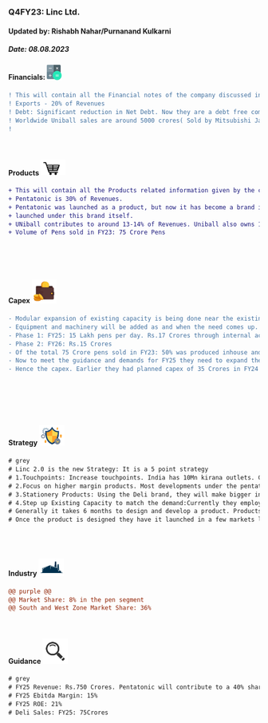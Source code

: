 ### Q4FY23: Linc Ltd.
#### Updated by: Rishabh Nahar/Purnanand Kulkarni
##### Date: 08.08.2023



  
[fin]: https://www.screener.in/company/LINC/
#### Financials:   [<img align="centre" alt="Java" width="30px" src="https://github.com/qodeinvestments/Swan-Documentation/blob/main/Systems/100_Baggers/github_pages/logo_files/Financials%20Logo%201.png" />][fin]
```diff
! This will contain all the Financial notes of the company discussed in the Concall other than numbers.
! Exports - 20% of Revenues
! Debt: Significant reduction in Net Debt. Now they are a debt free company.
! Worldwide Uniball sales are around 5000 crores( Sold by Mitsubishi Japan Co.): This shows that Linc has a big headroom over here.
! 




```




[products]: https://eresh-zealous.medium.com/
#### Products [<img align="centre" alt="Java" width="50px" src="https://github.com/qodeinvestments/Swan-Documentation/blob/main/Systems/100_Baggers/github_pages/logo_files/Products%20Logo%201.jpg" />][products]
```diff
+ This will contain all the Products related information given by the company during the Concall.
+ Pentatonic is 30% of Revenues.
+ Pentatonic was launched as a product, but now it has become a brand itself. So the new and more expensive products will be
+ launched under this brand itself.
+ UNiball contributes to around 13-14% of Revenues. Uniball also owns 13.5% of Linc India.
+ Volume of Pens sold in FY23: 75 Crore Pens






```





[blog]: https://eresh-zealous.medium.com/
#### Capex [<img align="centre" alt="Java" width="50px" src="https://github.com/qodeinvestments/Swan-Documentation/blob/main/Systems/100_Baggers/github_pages/logo_files/Capex%20Logo%201.jpg" />][blog]
```diff
- Modular expansion of existing capacity is being done near the existing factory. Current basic infra has been completed to take the 20lakh pens per day. 
- Equipment and machinery will be added as and when the need comes up. Total Cost will be 50 Crores
- Phase 1: FY25: 15 Lakh pens per day. Rs.17 Crores through internal accruals
- Phase 2: FY26: Rs.15 Crores
- Of the total 75 Crore pens sold in FY23: 50% was produced inhouse and 50% outsourced.
- Now to meet the guidance and demands for FY25 they need to expand the capacity by 30Crores. IN peak seasons the capacity falls short.
- Hence the capex. Earlier they had planned capex of 35 Crores in FY24 but now this is 17-18 Crores 







```


[blog]: https://eresh-zealous.medium.com/
#### Strategy [<img align="centre" alt="Java" width="50px" src="https://github.com/qodeinvestments/Swan-Documentation/blob/main/Systems/100_Baggers/github_pages/logo_files/Strategy%20Logo%203.jpg" />][blog]
```diff
# grey
# Linc 2.0 is the new Strategy: It is a 5 point strategy
# 1.Touchpoints: Increase touchpoints. India has 10Mn kirana outlets. Currently Linc has reached 2.4L outlets. Will take this number to 5L by FY25.
# 2.Focus on higher margin products. Most developments under the pentatonic portfolio: 3 products to be launch in FY24
# 3.Stationery Products: Using the Deli brand, they will make bigger inroads.FY23 Deli Sales: 25Crores will take this to 75Crores by FY25
# 4.Step up Existing Capacity to match the demand:Currently they employ 1200 female workers.
# Generally it takes 6 months to design and develop a product. Products are designed by top class engineers and designers.
# Once the product is designed they have it launched in a few markets like a test run: For 1-2 months. If it does well then full launch





```

  
[ind]: https://eresh-zealous.medium.com/
#### Industry   [<img align="centre" alt="Java" width="50px" src="https://github.com/qodeinvestments/Swan-Documentation/blob/main/Systems/100_Baggers/github_pages/logo_files/Industry%20Logo%201.jpg" />][ind]
```diff
@@ purple @@
@@ Market Share: 8% in the pen segment
@@ South and West Zone Market Share: 36%




```
[management]: https://eresh-zealous.medium.com/
#### Guidance [<img align="centre" alt="Java" width="50px" src="https://github.com/qodeinvestments/Swan-Documentation/blob/main/Systems/100_Baggers/github_pages/logo_files/magnifying-glass.svg" />][management]
```diff
# grey
# FY25 Revenue: Rs.750 Crores. Pentatonic will contribute to a 40% share in revenues. Deli will be 10% of Revenues
# FY25 Ebitda Margin: 15%
# FY25 ROE: 21%
# Deli Sales: FY25: 75Crores






```






